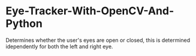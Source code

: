 # Eye-Tracker-With-OpenCV-And-Python

Determines whether the user's eyes are open or closed, this is determined idependently for both the left and right eye.
